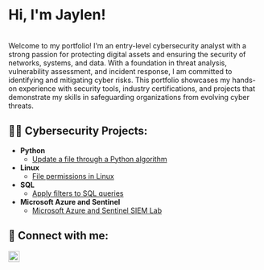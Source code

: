 <h1>Hi, I'm Jaylen!</h1>
<br/>Welcome to my portfolio! I’m an entry-level cybersecurity analyst with a strong passion for protecting digital assets and ensuring the security of networks, systems, and data. With a foundation in threat analysis, vulnerability assessment, and incident response, I am committed to identifying and mitigating cyber risks. This portfolio showcases my hands-on experience with security tools, industry certifications, and projects that demonstrate my skills in safeguarding organizations from evolving cyber threats.<br>
<h2>👨‍💻 Cybersecurity Projects:</h2>

- <b>Python</b>
  - [Update a file through a Python algorithm](https://github.com/jaylenfalcon/ActiveDirectoryLab/tree/main)
- <b>Linux</b>
  - [File permissions in Linux](https://github.com/jaylenfalcon/FilePermissionLinux)
- <b>SQL</b>
  - [Apply filters to SQL queries](https://github.com/joshmadakor1/Sentinel-Lab)
- <b>Microsoft Azure and Sentinel</b>
  - [Microsoft Azure and Sentinel SIEM Lab](https://github.com/joshmadakor1/EncrypterPOC)

<h2> 🤳 Connect with me:</h2>

[<img align="left" alt="JoshMadakor | LinkedIn" width="22px" src="https://cdn.jsdelivr.net/npm/simple-icons@v3/icons/linkedin.svg" />][linkedin]

[linkedin]: https://linkedin.com/in/jaylenfalcon

<!--
**joshmadakor1/joshmadakor1** is a ✨ _special_ ✨ repository because its `README.md` (this file) appears on your GitHub profile.

Here are some ideas to get you started:

- 🔭 I’m currently working on ...
- 🌱 I’m currently learning ...
- 👯 I’m looking to collaborate on ...
- 🤔 I’m looking for help with ...
- 💬 Ask me about ...
- 📫 How to reach me: ...
- 😄 Pronouns: ...
- ⚡ Fun fact: ...
-->
